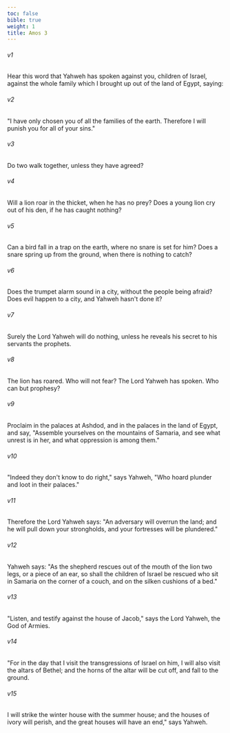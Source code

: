 ```yaml
---
toc: false
bible: true
weight: 1
title: Amos 3
---
```




###### v1 
Hear this word that Yahweh has spoken against you, children of Israel, against the whole family which I brought up out of the land of Egypt, saying: 

###### v2 
"I have only chosen you of all the families of the earth. Therefore I will punish you for all of your sins." 

###### v3 
Do two walk together, unless they have agreed? 

###### v4 
Will a lion roar in the thicket, when he has no prey? Does a young lion cry out of his den, if he has caught nothing? 

###### v5 
Can a bird fall in a trap on the earth, where no snare is set for him? Does a snare spring up from the ground, when there is nothing to catch? 

###### v6 
Does the trumpet alarm sound in a city, without the people being afraid? Does evil happen to a city, and Yahweh hasn't done it? 

###### v7 
Surely the Lord Yahweh will do nothing, unless he reveals his secret to his servants the prophets. 

###### v8 
The lion has roared. Who will not fear? The Lord Yahweh has spoken. Who can but prophesy? 

###### v9 
Proclaim in the palaces at Ashdod, and in the palaces in the land of Egypt, and say, "Assemble yourselves on the mountains of Samaria, and see what unrest is in her, and what oppression is among them." 

###### v10 
"Indeed they don't know to do right," says Yahweh, "Who hoard plunder and loot in their palaces." 

###### v11 
Therefore the Lord Yahweh says: "An adversary will overrun the land; and he will pull down your strongholds, and your fortresses will be plundered." 

###### v12 
Yahweh says: "As the shepherd rescues out of the mouth of the lion two legs, or a piece of an ear, so shall the children of Israel be rescued who sit in Samaria on the corner of a couch, and on the silken cushions of a bed." 

###### v13 
"Listen, and testify against the house of Jacob," says the Lord Yahweh, the God of Armies. 

###### v14 
"For in the day that I visit the transgressions of Israel on him, I will also visit the altars of Bethel; and the horns of the altar will be cut off, and fall to the ground. 

###### v15 
I will strike the winter house with the summer house; and the houses of ivory will perish, and the great houses will have an end," says Yahweh.
